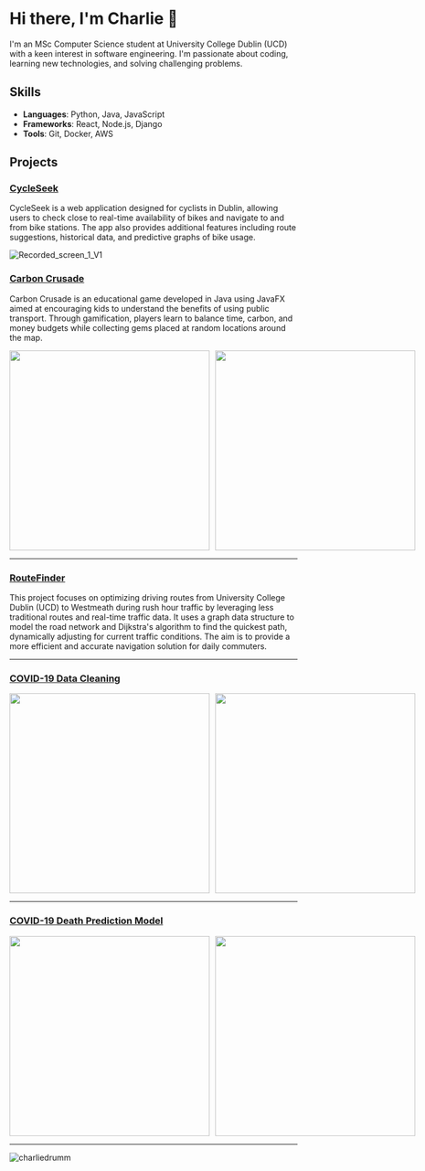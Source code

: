 # Hi there, I'm Charlie 👋

I'm an MSc Computer Science student at University College Dublin (UCD) with a keen interest in software engineering. I'm passionate about coding, learning new technologies, and solving challenging problems.

## Skills

- **Languages**: Python, Java, JavaScript
- **Frameworks**: React, Node.js, Django
- **Tools**: Git, Docker, AWS

## Projects


### [CycleSeek](https://github.com/EamonnWalsh01/Software-Eng)
CycleSeek is a web application designed for cyclists in Dublin, allowing users to check close to real-time availability of bikes and navigate to and from bike stations. The app also provides additional features including route suggestions, historical data, and predictive graphs of bike usage.

![Recorded_screen_1_V1](https://github.com/EamonnWalsh01/Software-Eng/assets/145464734/c500ac7f-2649-499f-93f9-4943b8c46e16)


### [Carbon Crusade](https://github.com/charliedrumm/carbonGame)
Carbon Crusade is an educational game developed in Java using JavaFX aimed at encouraging kids to understand the benefits of using public transport. Through gamification, players learn to balance time, carbon, and money budgets while collecting gems placed at random locations around the map.

<div style="display: flex; gap: 10px;">
  <img src="https://github.com/charliedrumm/charliedrumm/assets/145464734/a8ad5e27-b3b9-4fe2-914e-606d682dd9ad" width="350" />
  <img src="https://github.com/charliedrumm/charliedrumm/assets/145464734/57d1123c-6d7b-4717-aa45-fbb29ef8a510" width="350" />
</div>

---

### [RouteFinder](https://github.com/charliedrumm/RouteFinder)
This project focuses on optimizing driving routes from University College Dublin (UCD) to Westmeath during rush hour traffic by leveraging less traditional routes and real-time traffic data. It uses a graph data structure to model the road network and Dijkstra's algorithm to find the quickest path, dynamically adjusting for current traffic conditions. The aim is to provide a more efficient and accurate navigation solution for daily commuters.

---

### [COVID-19 Data Cleaning](https://github.com/charliedrumm/COVID-19-CDC-Data-Cleaning-and-Analytics)

<div style="display: flex; gap: 10px;">
  <img src="https://github.com/charliedrumm/charliedrumm/assets/145464734/a58cbf7b-600c-4d59-986d-40347c285de5" width="350" />
  <img src="https://github.com/charliedrumm/charliedrumm/assets/145464734/0c7f792c-5da1-4ca3-85e6-58b623960628" width="350" />
</div>

---

### [COVID-19 Death Prediction Model](https://github.com/charliedrumm/COVID-19-Death-Prediction-Models)

<div style="display: flex; gap: 10px;">
  <img src="https://github.com/charliedrumm/charliedrumm/assets/145464734/f518cc2c-98ef-43e9-8b0e-48359c80ea54" width="350" />
  <img src="https://github.com/charliedrumm/charliedrumm/assets/145464734/572fdd72-8338-41af-954a-3f1eb5d611fc" width="350" />
</div>

---

![charliedrumm](https://github-readme-stats.vercel.app/api?username=charliedrumm&show_icons=true&theme=radical)
